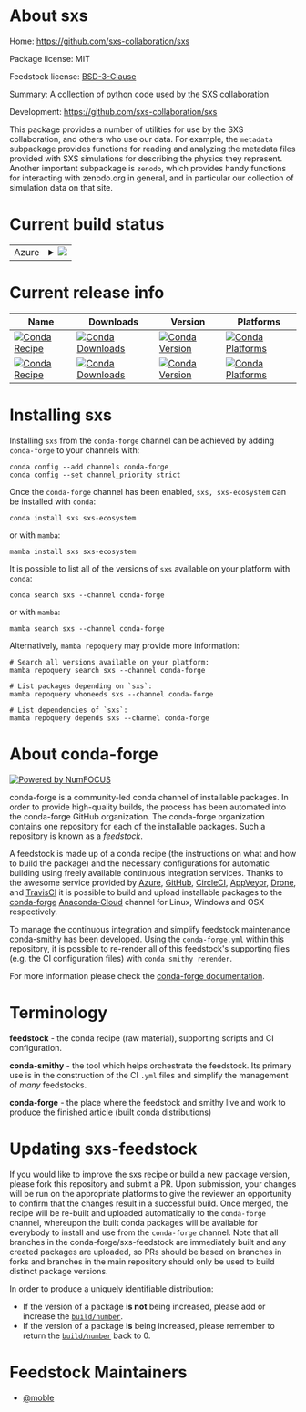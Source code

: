 About sxs
=========

Home: https://github.com/sxs-collaboration/sxs

Package license: MIT

Feedstock license: [BSD-3-Clause](https://github.com/conda-forge/sxs-feedstock/blob/main/LICENSE.txt)

Summary: A collection of python code used by the SXS collaboration

Development: https://github.com/sxs-collaboration/sxs

This package provides a number of utilities for use by the SXS collaboration, and others who use our data.
For example, the `metadata` subpackage provides functions for reading and analyzing the metadata files
provided with SXS simulations for describing the physics they represent.  Another important subpackage is
`zenodo`, which provides handy functions for interacting with zenodo.org in general, and in particular our
collection of simulation data on that site.


Current build status
====================


<table>
    
  <tr>
    <td>Azure</td>
    <td>
      <details>
        <summary>
          <a href="https://dev.azure.com/conda-forge/feedstock-builds/_build/latest?definitionId=7193&branchName=main">
            <img src="https://dev.azure.com/conda-forge/feedstock-builds/_apis/build/status/sxs-feedstock?branchName=main">
          </a>
        </summary>
        <table>
          <thead><tr><th>Variant</th><th>Status</th></tr></thead>
          <tbody><tr>
              <td>linux_64</td>
              <td>
                <a href="https://dev.azure.com/conda-forge/feedstock-builds/_build/latest?definitionId=7193&branchName=main">
                  <img src="https://dev.azure.com/conda-forge/feedstock-builds/_apis/build/status/sxs-feedstock?branchName=main&jobName=linux&configuration=linux_64_" alt="variant">
                </a>
              </td>
            </tr><tr>
              <td>osx_64</td>
              <td>
                <a href="https://dev.azure.com/conda-forge/feedstock-builds/_build/latest?definitionId=7193&branchName=main">
                  <img src="https://dev.azure.com/conda-forge/feedstock-builds/_apis/build/status/sxs-feedstock?branchName=main&jobName=osx&configuration=osx_64_" alt="variant">
                </a>
              </td>
            </tr><tr>
              <td>win_64</td>
              <td>
                <a href="https://dev.azure.com/conda-forge/feedstock-builds/_build/latest?definitionId=7193&branchName=main">
                  <img src="https://dev.azure.com/conda-forge/feedstock-builds/_apis/build/status/sxs-feedstock?branchName=main&jobName=win&configuration=win_64_" alt="variant">
                </a>
              </td>
            </tr>
          </tbody>
        </table>
      </details>
    </td>
  </tr>
</table>

Current release info
====================

| Name | Downloads | Version | Platforms |
| --- | --- | --- | --- |
| [![Conda Recipe](https://img.shields.io/badge/recipe-sxs-green.svg)](https://anaconda.org/conda-forge/sxs) | [![Conda Downloads](https://img.shields.io/conda/dn/conda-forge/sxs.svg)](https://anaconda.org/conda-forge/sxs) | [![Conda Version](https://img.shields.io/conda/vn/conda-forge/sxs.svg)](https://anaconda.org/conda-forge/sxs) | [![Conda Platforms](https://img.shields.io/conda/pn/conda-forge/sxs.svg)](https://anaconda.org/conda-forge/sxs) |
| [![Conda Recipe](https://img.shields.io/badge/recipe-sxs--ecosystem-green.svg)](https://anaconda.org/conda-forge/sxs-ecosystem) | [![Conda Downloads](https://img.shields.io/conda/dn/conda-forge/sxs-ecosystem.svg)](https://anaconda.org/conda-forge/sxs-ecosystem) | [![Conda Version](https://img.shields.io/conda/vn/conda-forge/sxs-ecosystem.svg)](https://anaconda.org/conda-forge/sxs-ecosystem) | [![Conda Platforms](https://img.shields.io/conda/pn/conda-forge/sxs-ecosystem.svg)](https://anaconda.org/conda-forge/sxs-ecosystem) |

Installing sxs
==============

Installing `sxs` from the `conda-forge` channel can be achieved by adding `conda-forge` to your channels with:

```
conda config --add channels conda-forge
conda config --set channel_priority strict
```

Once the `conda-forge` channel has been enabled, `sxs, sxs-ecosystem` can be installed with `conda`:

```
conda install sxs sxs-ecosystem
```

or with `mamba`:

```
mamba install sxs sxs-ecosystem
```

It is possible to list all of the versions of `sxs` available on your platform with `conda`:

```
conda search sxs --channel conda-forge
```

or with `mamba`:

```
mamba search sxs --channel conda-forge
```

Alternatively, `mamba repoquery` may provide more information:

```
# Search all versions available on your platform:
mamba repoquery search sxs --channel conda-forge

# List packages depending on `sxs`:
mamba repoquery whoneeds sxs --channel conda-forge

# List dependencies of `sxs`:
mamba repoquery depends sxs --channel conda-forge
```


About conda-forge
=================

[![Powered by
NumFOCUS](https://img.shields.io/badge/powered%20by-NumFOCUS-orange.svg?style=flat&colorA=E1523D&colorB=007D8A)](https://numfocus.org)

conda-forge is a community-led conda channel of installable packages.
In order to provide high-quality builds, the process has been automated into the
conda-forge GitHub organization. The conda-forge organization contains one repository
for each of the installable packages. Such a repository is known as a *feedstock*.

A feedstock is made up of a conda recipe (the instructions on what and how to build
the package) and the necessary configurations for automatic building using freely
available continuous integration services. Thanks to the awesome service provided by
[Azure](https://azure.microsoft.com/en-us/services/devops/), [GitHub](https://github.com/),
[CircleCI](https://circleci.com/), [AppVeyor](https://www.appveyor.com/),
[Drone](https://cloud.drone.io/welcome), and [TravisCI](https://travis-ci.com/)
it is possible to build and upload installable packages to the
[conda-forge](https://anaconda.org/conda-forge) [Anaconda-Cloud](https://anaconda.org/)
channel for Linux, Windows and OSX respectively.

To manage the continuous integration and simplify feedstock maintenance
[conda-smithy](https://github.com/conda-forge/conda-smithy) has been developed.
Using the ``conda-forge.yml`` within this repository, it is possible to re-render all of
this feedstock's supporting files (e.g. the CI configuration files) with ``conda smithy rerender``.

For more information please check the [conda-forge documentation](https://conda-forge.org/docs/).

Terminology
===========

**feedstock** - the conda recipe (raw material), supporting scripts and CI configuration.

**conda-smithy** - the tool which helps orchestrate the feedstock.
                   Its primary use is in the construction of the CI ``.yml`` files
                   and simplify the management of *many* feedstocks.

**conda-forge** - the place where the feedstock and smithy live and work to
                  produce the finished article (built conda distributions)


Updating sxs-feedstock
======================

If you would like to improve the sxs recipe or build a new
package version, please fork this repository and submit a PR. Upon submission,
your changes will be run on the appropriate platforms to give the reviewer an
opportunity to confirm that the changes result in a successful build. Once
merged, the recipe will be re-built and uploaded automatically to the
`conda-forge` channel, whereupon the built conda packages will be available for
everybody to install and use from the `conda-forge` channel.
Note that all branches in the conda-forge/sxs-feedstock are
immediately built and any created packages are uploaded, so PRs should be based
on branches in forks and branches in the main repository should only be used to
build distinct package versions.

In order to produce a uniquely identifiable distribution:
 * If the version of a package **is not** being increased, please add or increase
   the [``build/number``](https://docs.conda.io/projects/conda-build/en/latest/resources/define-metadata.html#build-number-and-string).
 * If the version of a package **is** being increased, please remember to return
   the [``build/number``](https://docs.conda.io/projects/conda-build/en/latest/resources/define-metadata.html#build-number-and-string)
   back to 0.

Feedstock Maintainers
=====================

* [@moble](https://github.com/moble/)

